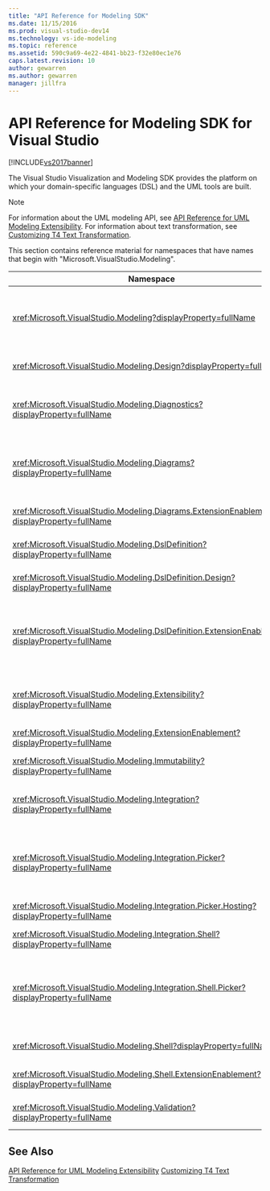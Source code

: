 ```yaml
---
title: "API Reference for Modeling SDK"
ms.date: 11/15/2016
ms.prod: visual-studio-dev14
ms.technology: vs-ide-modeling
ms.topic: reference
ms.assetid: 590c9a69-4e22-4841-bb23-f32e80ec1e76
caps.latest.revision: 10
author: gewarren
ms.author: gewarren
manager: jillfra
---
```

# API Reference for Modeling SDK for Visual Studio
[!INCLUDE[vs2017banner](../includes/vs2017banner.md)]

The Visual Studio Visualization and Modeling SDK provides the platform on which your domain-specific languages (DSL) and the UML tools are built.

> [!NOTE]
>  For information about the UML modeling API, see [API Reference for UML Modeling Extensibility](../modeling/api-reference-for-uml-modeling-extensibility.md). For information about text transformation, see [Customizing T4 Text Transformation](../modeling/customizing-t4-text-transformation.md).

 This section contains reference material for namespaces that have names that begin with "Microsoft.VisualStudio.Modeling".

|Namespace|Content|
|---------------|-------------|
|<xref:Microsoft.VisualStudio.Modeling?displayProperty=fullName>|Classes such as ModelElement, which is the base class of all domain classes that you define in a DSL.|
|<xref:Microsoft.VisualStudio.Modeling.Design?displayProperty=fullName>|Classes that form part of a DSL definition.|
|<xref:Microsoft.VisualStudio.Modeling.Diagnostics?displayProperty=fullName>|The model Store Viewer and performance measurement tools.|
|<xref:Microsoft.VisualStudio.Modeling.Diagrams?displayProperty=fullName>|Classes such as ShapeElement, which is the base class of all shapes that you define in a DSL.|
|<xref:Microsoft.VisualStudio.Modeling.Diagrams.ExtensionEnablement?displayProperty=fullName>|Gesture and Selection methods.|
|<xref:Microsoft.VisualStudio.Modeling.DslDefinition?displayProperty=fullName>|The API of the DSL Definition designer.|
|<xref:Microsoft.VisualStudio.Modeling.DslDefinition.Design?displayProperty=fullName>|Internal classes of the DSL Definition designer.|
|<xref:Microsoft.VisualStudio.Modeling.DslDefinition.ExtensionEnablement?displayProperty=fullName>|Attributes that allow you to extend the DSL designer with commands, gestures and validation.|
|<xref:Microsoft.VisualStudio.Modeling.Extensibility?displayProperty=fullName>|Extension methods for ModelElement that implement DSL Extensibility.|
|<xref:Microsoft.VisualStudio.Modeling.ExtensionEnablement?displayProperty=fullName>|Extensibility attributes|
|<xref:Microsoft.VisualStudio.Modeling.Immutability?displayProperty=fullName>|Lets you make parts of a model read-only.|
|<xref:Microsoft.VisualStudio.Modeling.Integration?displayProperty=fullName>|The Modelbus API, which helps you integrate different models.|
|<xref:Microsoft.VisualStudio.Modeling.Integration.Picker?displayProperty=fullName>|The dialog box that lets users navigate to models and elements to create Modelbus references.|
|<xref:Microsoft.VisualStudio.Modeling.Integration.Picker.Hosting?displayProperty=fullName>|The Picker service.|
|<xref:Microsoft.VisualStudio.Modeling.Integration.Shell?displayProperty=fullName>|Modelbus adapter framework for [!INCLUDE[vsprvs](../includes/vsprvs-md.md)].|
|<xref:Microsoft.VisualStudio.Modeling.Integration.Shell.Picker?displayProperty=fullName>|The Picker dialog box that lets users navigate to models and elements to create Modelbus references.|
|<xref:Microsoft.VisualStudio.Modeling.Shell?displayProperty=fullName>|The interface between DSLs and [!INCLUDE[vsprvs](../includes/vsprvs-md.md)].|
|<xref:Microsoft.VisualStudio.Modeling.Shell.ExtensionEnablement?displayProperty=fullName>|Lets you define shortcut (context) menu commands.|
|<xref:Microsoft.VisualStudio.Modeling.Validation?displayProperty=fullName>|Lets you define validation constraints.|

## See Also
 [API Reference for UML Modeling Extensibility](../modeling/api-reference-for-uml-modeling-extensibility.md)
 [Customizing T4 Text Transformation](../modeling/customizing-t4-text-transformation.md)

